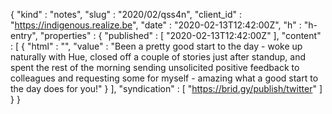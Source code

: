 {
  "kind" : "notes",
  "slug" : "2020/02/qss4n",
  "client_id" : "https://indigenous.realize.be",
  "date" : "2020-02-13T12:42:00Z",
  "h" : "h-entry",
  "properties" : {
    "published" : [ "2020-02-13T12:42:00Z" ],
    "content" : [ {
      "html" : "",
      "value" : "Been a pretty good start to the day - woke up naturally with Hue, closed off a couple of stories just after standup, and spent the rest of the morning sending unsolicited positive feedback to colleagues and requesting some for myself - amazing what a good start to the day does for you!"
    } ],
    "syndication" : [ "https://brid.gy/publish/twitter" ]
  }
}
